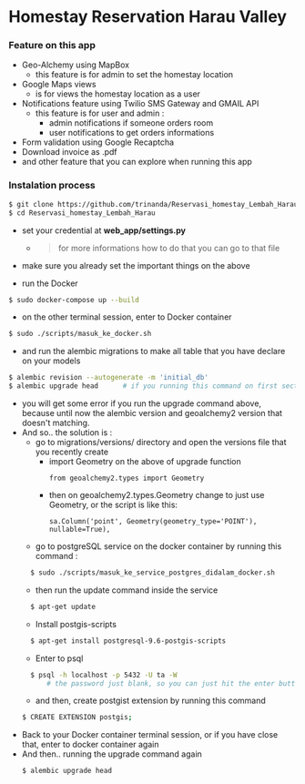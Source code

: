 # Homestay Reservation Harau Valley

### Feature on this app
- Geo-Alchemy using MapBox 
    - this feature is for admin to set the homestay location
- Google Maps views 
    - is for views the homestay location as a user
- Notifications feature using Twilio SMS Gateway and GMAIL API
    - this feature is for user and admin :
        - admin notifications if someone orders room
        - user notifications to get orders informations
- Form validation using Google Recaptcha
- Download invoice as .pdf
- and other feature that you can explore when running this app

### Instalation process
```bash
$ git clone https://github.com/trinanda/Reservasi_homestay_Lembah_Harau.git
$ cd Reservasi_homestay_Lembah_Harau
```
- set your credential at **web_app/settings.py**
    - > for more informations how to do that you can go to that file
    
- make sure you already set the important things on the above

- run the Docker
```bash
$ sudo docker-compose up --build 
```
- on the other terminal session, enter to Docker container
```bash
$ sudo ./scripts/masuk_ke_docker.sh
```
- and run the alembic migrations to make all table that you have declare on your models
```bash
$ alembic revision --autogenerate -m 'initial_db'
$ alembic upgrade head      # if you running this command on first section you will get some error
```
- you will get some error if you run the upgrade command above, because until now the alembic version and geoalchemy2 version that doesn't matching.
- And so.. the solution is :
    - go to migrations/versions/ directory and open the versions file that you recently create
        - import Geometry on the above of upgrade function
            ```
            from geoalchemy2.types import Geometry
            ```
        - then on geoalchemy2.types.Geometry change to just use Geometry, or the script is like this:
            ```
            sa.Column('point', Geometry(geometry_type='POINT'), nullable=True),
            ```
    - go to postgreSQL service on the docker container by running this command :
    ```bash
      $ sudo ./scripts/masuk_ke_service_postgres_didalam_docker.sh 
    ```
    - then run the update command inside the service
    ```bash
      $ apt-get update
    ```
    - Install postgis-scripts
    ```bash
      $ apt-get install postgresql-9.6-postgis-scripts
    ```
    - Enter to psql
    ```bash
      $ psql -h localhost -p 5432 -U ta -W 
          # the password just blank, so you can just hit the enter button
    ```
    - and then, create postgist extension by running this command
    ```bash
    $ CREATE EXTENSION postgis;
    ```
- Back to your Docker container terminal session, or if you have close that, enter to docker container again
- And then.. running the upgrade command again
    ```bash
    $ alembic upgrade head
    ```    
